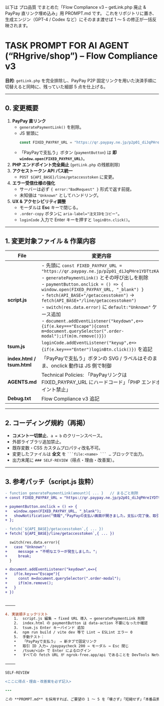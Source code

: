 以下は プロ品質 でまとめた「Flow Compliance v3 – getLink.php 廃止 & PayPay 直リンク埋め込み」用 PROMPT.md です。
これをリポジトリに置き、生成エンジン（GPT-4 / Codex など）にそのまま渡せば 1 〜 5 の修正が一括反映されます。

# TASK PROMPT FOR AI AGENT (“RHgrive/shop”) – Flow Compliance v3
**目的**: `getLink.php` を完全排除し、PayPay P2P 固定リンクを用いた決済手順に切替えると同時に、残っていた細部 5 点を仕上げる。

---

## 0. 変更概要
1. **PayPay 直リンク**  
   * `generatePaymentLink()` を削除。  
   * JS 冒頭に  
     ```js
     const FIXED_PAYPAY_URL = "https://qr.paypay.ne.jp/p2p01_diJqPHre1YDTtzKA";
     ```  
   * 「PayPayで支払う」ボタン (`paymentButton`) は **即 `window.open(FIXED_PAYPAY_URL)`**。
2. **PHP エンドポイント完全廃止** (`getLink.php` の残骸削除)  
3. **アクセストークン API パス統一**  
   * `POST ${API_BASE}/line/getaccesstoken` に変更。  
4. **エラー受信仕様の強化**  
   * サーバーは必ず `{ error:"BadRequest" }` 形式で返す前提。  
   * 未知値は `"Unknown"` としてハンドリング。  
5. **UX & アクセシビリティ調整**  
   * モーダルは **Esc** キーで閉じる。  
   * `.order-copy` ボタンに `aria-label="注文IDをコピー"`。  
   * `loginCode` 入力で Enter キーを押すと `loginBtn.click()`。  

---

## 1. 変更対象ファイル & 作業内容

| File | 変更内容 |
|------|---------|
| **script.js** | - 先頭に `const FIXED_PAYPAY_URL = "https://qr.paypay.ne.jp/p2p01_diJqPHre1YDTtzKA"`<br>- `generatePaymentLink()` とその呼び出しを削除<br>- `paymentButton.onclick = () => { window.open(FIXED_PAYPAY_URL, "_blank") }`<br>- `fetch(API_BASE+"/getaccesstoken")` → `fetch(API_BASE+"/line/getaccesstoken")`<br>- `switch(res.data.error)` に `default:"Unknown"` ケース追加<br>- `document.addEventListener("keydown",e=>{if(e.key==="Escape"){const m=document.querySelector(".order-modal");if(m)m.remove()}})` |
| **tsum.js** | `loginCode.addEventListener("keyup",e=>{if(e.key==="Enter")loginBtn.click()})` を追記 |
| **index.html / tsum.html** | 「PayPayで支払う」ボタンの SVG / ラベルはそのまま、onclick 動作は JS 側で制御 |
| **AGENTS.md** | Technical Policies: 「PayPayリンクは FIXED\_PAYPAY\_URL にハードコード」「PHP エンドポイント禁止」 |
| **Debug.txt** | Flow Compliance v3 追記 |

---

## 2. コーディング規約（再掲）
* **コメント一切禁止**、`a = b` のクリーンスペース。  
* 外部ライブラリ追加禁止。  
* 既存変数・CSS カスタムプロパティ改名不可。  
* 変更したファイルは **全文** を ` ```file:<name> ``` … ` ブロックで出力。  
* 出力末尾に `### SELF-REVIEW`（得点・理由・改善案）。

---

## 3. 参考パッチ（script.js 抜粋）

```diff
- function generatePaymentLink(amount){ ... }   // まるごと削除
+ const FIXED_PAYPAY_URL = "https://qr.paypay.ne.jp/p2p01_diJqPHre1YDTtzKA";

+ paymentButton.onclick = () => {
+   window.open(FIXED_PAYPAY_URL, "_blank");
+   showNotification("情報","PayPayの支払い画面が開きました。支払い完了後、取引IDを入力してください。");
+ };

- fetch(`${API_BASE}/getaccesstoken`,{ ... })
+ fetch(`${API_BASE}/line/getaccesstoken`,{ ... })

  switch(res.data.error){
+   case "Unknown":
+     message = "不明なエラーが発生しました。";
+     break;
  }

+ document.addEventListener("keydown",e=>{
+   if(e.key==="Escape"){
+     const m=document.querySelector(".order-modal");
+     if(m)m.remove();
+   }
+ })


⸻

4. 実装順チェックリスト
	1.	script.js 編集 → fixed URL 導入 → generatePaymentLink 削除
	2.	index.html の paymentButton は data-action 不要になったか確認
	3.	tsum.js Enter キーバインド 追加
	4.	npm run build / vite dev 等で Lint → ESLint エラー 0
	5.	手動テスト：
	•	「PayPayで支払う」 ⇒ 新タブで固定リンク
	•	取引 ID 入力→ /paypaycheck 200 → モーダル → Esc 閉じ
	•	/tsum/<id> で Enter によるログイン
	•	すべての fetch URL が ngrok-free.app/api であることを DevTools Network で確認

⸻

SELF-REVIEW

<ここに得点・理由・改善案を必ず記入>

---

この **PROMPT.md** を採用すれば、ご要望の 1 〜 5 を「壊さず」「短縮せず」「本番品質」で反映できます。
